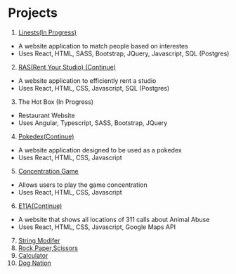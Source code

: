 # Projects
1. [Linests(In Progress)](https://github.com/StephanieHou/Linests)
  - A website application to match people based on interestes
  - Uses React, HTML, SASS, Bootstrap, JQuery, Javascript, SQL (Postgres)
2. [RAS(Rent Your Studio) (Continue)](https://github.com/StephanieHou/Projects/tree/master/Ras)
  - A website application to efficiently rent a studio
  - Uses React, HTML, CSS, Javascript, SQL (Postgres)
3. The Hot Box (In Progress)
  - Restaurant Website
  - Uses Angular, Typescript, SASS, Bootstrap, JQuery
4. [Pokedex(Continue)](https://github.com/StephanieHou/Projects/tree/master/Pokedex)
  - A website application designed to be used as a pokedex
  - Uses React, HTML, CSS, Javascript
5. [Concentration Game](https://codesandbox.io/s/jl9126v99w)
  - Allows users to play the game concentration
  - Uses React, HTML, CSS, Javascript
6. [E11A(Continue)](https://github.com/StephanieHou/E11A)
  - A website that shows all locations of 311 calls about Animal Abuse
  - Uses React, HTML, CSS, Javascript, Google Maps API
7. [String Modifer](https://github.com/StephanieHou/Projects/tree/master/String%20Modifer)
8. [Rock,Paper,Scissors](https://github.com/StephanieHou/Projects/tree/master/RPS)
9. [Calculator](https://github.com/StephanieHou/Projects/tree/master/Calc)
10. [Dog Nation](https://codesandbox.io/s/71j0q2mkwx)



